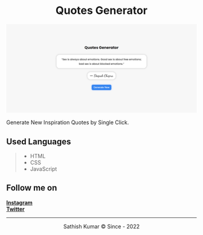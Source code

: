 <h1 align="center">Quotes Generator</h1>

![Screenshot](https://raw.githubusercontent.com/sathishkumar-io/random-quotes-js/main/assets/img/screenshot.png)

Generate New Inspiration Quotes by Single Click.

## Used Languages

> - HTML
> - CSS
> - JavaScript

## Follow me on

[**Instagram**](https://instagram.com/sathishkumar.dev, "My Instagram ID")\
[**Twitter**](https://twitter.com/sathishkumar_io, "My Twitter ID")

<hr>

<p align=center>Sathish Kumar © Since - 2022</p>
